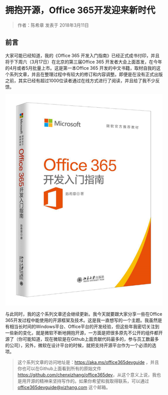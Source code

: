 # 拥抱开源，Office 365开发迎来新时代
> 作者：陈希章 发表于 2018年3月11日

## 前言

大家可能已经知道，我的《Office 365 开发入门指南》已经正式成书付印，并且将于下周六（3月17日）在北京的第三届Office 365 开发者大会上面首发，在今年的4月或者5月批量上市。这是第一本Office 365 开发的中文书籍，取材自我的这个系列文章，并且在整理过程中有较大的修订和内容调整。即便是在没有正式出版之前，其实已经有超过1000位读者通过在线方式进行了阅读，并且给了我不少反馈。

![](images/2018-03-11-16-12-57.png)

与此同时，我的这个系列文章还会继续更新。我今天就要跟大家分享一些在Office 365开发过程中能使用的开源框架及技术。这是我一直想写的一个主题。我虽然是有相当长时间的Windows平台、Office平台的开发经验，但这些年我密切关注到一些新的变化，就是微软不断地拥抱开源，一方面是把很多原先不公开的组件都开源了（你可能知道，现在微软是在Github上面贡献代码最多的，参与员工数最多的公司），另外，微软在设计平台的时候，就把支持开源平台作为一个必须的选项。

> 这个系列文章的访问地址是：<https://aka.ms/office365devguide> ，并且你也可以在Github上面看到所有的原始文件 <https://github.com/chenxizhang/office365dev>，从这个意义上说，我也是用开源的精神来坚持写作的。如果你希望和我取得联系，可以通过 office365devguide@xizhang.com 这个邮箱。



